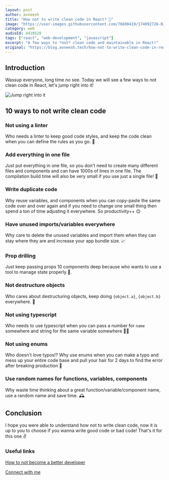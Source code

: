 ```yaml
---
layout: post
author: avneesh
title: "How not to write clean code in React? 🧹"
image: "https://user-images.githubusercontent.com/76690419/174092726-03b0760f-1385-45f9-9680-9c617ff3adef.png"
category: web
audioId: 4410520
tags: ["react", "web-development", "javascript"]
excerpt: "A few ways to *not* clean code and maintainable in React!"
original: "https://blog.avneesh.tech/how-not-to-write-clean-code-in-react"
---
```


## Introduction

Wassup everyone, long time no see. Today we will see a few ways to not clean code in React, let's jump right into it!

![Jump right into it](https://media1.giphy.com/media/iMBEgyXkFBtdCFS93i/200.gif)

## 10 ways to not write clean code

### Not using a linter
Who needs a linter to keep good code styles, and keep the code clean when you can define the rules as you go.  🚨

### Add everything in one file
Just put everything in one file, so you don't need to create many different files and components and can have 1000s of lines in one file. The compilation build time will also be very small if you use just a single file! 🙈

### Write duplicate code
Why reuse variables, and components when you can copy-paste the same code over and over again and if you need to change one small thing then spend a ton of time adjusting it everywhere. So productivity++ 😌

### Have unused imports/variables everywhere
Why care to delete the unused variables and import them when they can stay where they are and increase your app bundle size. 📈

### Prop drilling
Just keep passing props 10 components deep because who wants to use a tool to manage state properly 🥱.

### Not destructure objects
Who cares about destructuring objects, keep doing `{object.a}`, `{object.b}` everywhere. 🧐

### Not using typescript
Who needs to use typescript when you can pass a number for `name` somewhere and string for the same variable somewhere 🤷‍♂️

### Not using enums
Who doesn't love typos!? Why use enums when you can make a typo and mess up your entire code base and pull your hair for 2 days to find the error after breaking production 🤡

### Use random names for functions, variables, components
Why waste time thinking about a great function/variable/component name, use a random name and save time. 🕰

## Conclusion
I hope you were able to understand how not to write clean code, now it is up to you to choose if you wanna write good code or bad code! That's it for this one ✌️

### Useful links

[How to not become a better developer](https://blog.avneesh.tech/how-to-not-become-a-better-developer)

[Connect with me](https://links.avneesh.tech/)